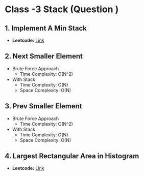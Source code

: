 # Class -3 Stack (Question )

## 1. Implement A Min Stack
- **Leetcode:** [Link](https://leetcode.com/problems/min-stack/)

## 2. Next Smaller Element
- Brute Force Approach
  - Time Complexity: O(N^2)
- With Stack
  - Time Complexity: O(N)
  - Space Complexity: O(N)

## 3. Prev Smaller Element
- Brute Force Approach
  - Time Complexity: O(N^2)
- With Stack
  - Time Complexity: O(N)
  - Space Complexity: O(N)

## 4. Largest Rectangular Area in Histogram
- **Leetcode:** [Link](https://leetcode.com/problems/largest-rectangle-in-histogram/)